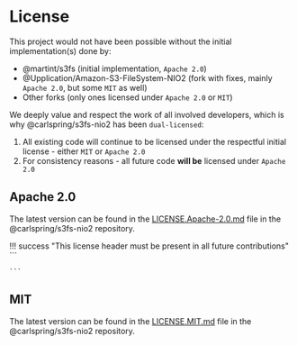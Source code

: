 # License

This project would not have been possible without the initial implementation(s) done by:
 
 * @martint/s3fs (initial implementation, `Apache 2.0`)  
 * @Upplication/Amazon-S3-FileSystem-NIO2 (fork with fixes, mainly `Apache 2.0`, but some `MIT` as well)
 * Other forks (only ones licensed under `Apache 2.0` or `MIT`)

We deeply value and respect the work of all involved developers, which is why @carlspring/s3fs-nio2 has been `dual-licensed`:

1. All existing code will continue to be licensed under the respectful initial license - either `MIT` or `Apache 2.0`
2. For consistency reasons - all future code **will be** licensed under `Apache 2.0`

## Apache 2.0

The latest version can be found in the [LICENSE.Apache-2.0.md] file in the @carlspring/s3fs-nio2 repository.


!!! success "This license header must be present in all future contributions"
    ```
    
    ```


## MIT

The latest version can be found in the [LICENSE.MIT.md] file in the @carlspring/s3fs-nio2 repository.

[<--# Links -->]: #
[LICENSE.Apache-2.0.md]: https://github.com/carlspring/s3fs-nio2/blob/master/LICENSE.Apache-2.0.md
[LICENSE.MIT.md]: https://github.com/carlspring/s3fs-nio2/blob/master/LICENSE.MIT.md